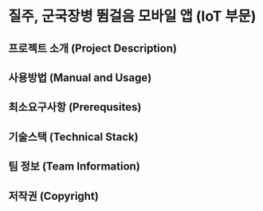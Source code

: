 # 질주, 군국장병 뜀걸음 모바일 앱 (IoT 부문)

## 프로젝트 소개 (Project Description)
## 사용방법 (Manual and Usage)
## 최소요구사항 (Prerequsites)
## 기술스택 (Technical Stack)
## 팀 정보 (Team Information)
## 저작권 (Copyright)
 
